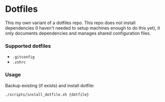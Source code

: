 # Dotfiles

This my own variant of a dotfiles repo. This repo does not install dependencies (I haven't needed to setup machines enough to do this yet), it only documents dependencies and manages shared configuration files.


### Supported dotfiles
- `.gitconfig`
- `.zshrc`

### Usage
Backup existing (if exists) and install dotfile:  
```
./scripts/install_dotfile.sh {dotfile}
```
